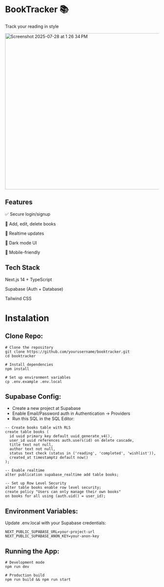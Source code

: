 # BookTracker 📚
Track your reading in style

<img width="1287" height="511" alt="Screenshot 2025-07-28 at 1 26 34 PM" src="https://github.com/user-attachments/assets/f97c9b8c-9682-4382-bc6e-3bff509b52de" />

## Features
✅ Secure login/signup

📖 Add, edit, delete books

🔄 Realtime updates

🎨 Dark mode UI

📱 Mobile-friendly

## Tech Stack
Next.js 14 + TypeScript

Supabase (Auth + Database)

Tailwind CSS

# Instalation
## Clone Repo:
```
# Clone the repository
git clone https://github.com/yourusername/booktracker.git
cd booktracker

# Install dependencies
npm install

# Set up environment variables
cp .env.example .env.local
```

## Supabase Config:
- Create a new project at Supabase
- Enable Email/Password auth in Authentication → Providers
- Run this SQL in the SQL Editor:
```
-- Create books table with RLS
create table books (
  id uuid primary key default uuid_generate_v4(),
  user_id uuid references auth.users(id) on delete cascade,
  title text not null,
  author text not null,
  status text check (status in ('reading', 'completed', 'wishlist')),
  created_at timestamptz default now()
);

-- Enable realtime
alter publication supabase_realtime add table books;

-- Set up Row Level Security
alter table books enable row level security;
create policy "Users can only manage their own books" 
on books for all using (auth.uid() = user_id);
```
## Environment Variables:
Update .env.local with your Supabase credentials:
```
NEXT_PUBLIC_SUPABASE_URL=your-project-url
NEXT_PUBLIC_SUPABASE_ANON_KEY=your-anon-key
```

## Running the App:
```
# Development mode
npm run dev

# Production build
npm run build && npm run start
```
